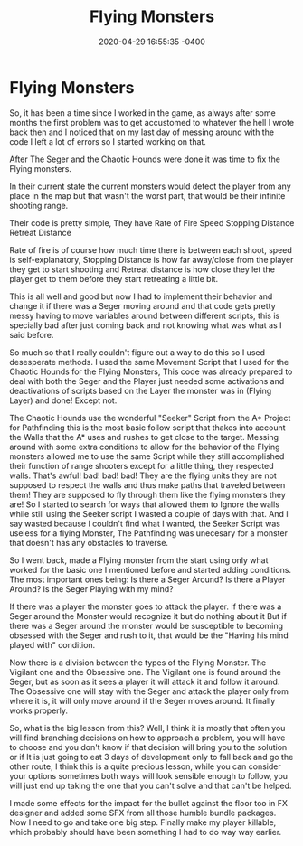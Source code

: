 ﻿---
layout: post
title:  "Flying Monsters"
date:   2020-04-29 16:55:35 -0400
categories: [gamedev, danmakui]
---
# Flying Monsters

So, it has been a time since I worked in the game, as always after some months the first problem was to get accustomed to whatever the hell I wrote back then and I noticed that on my last day of messing around with the code I left a lot of errors so I started working on that.

After The Seger and the Chaotic Hounds were done it was time to fix the Flying monsters.

In their current state the current monsters would detect the player from any place in the map but that wasn't the worst part, that would be their infinite shooting range.

Their code is pretty simple, They have 
Rate of Fire
Speed
Stopping Distance
Retreat Distance

Rate of fire is of course how much time there is between each shoot, speed is self-explanatory, Stopping Distance is how far away/close from the player they get to start shooting and Retreat distance is how close they let the player get to them before they start retreating a little bit.

This is all well and good but now I had to implement their behavior and change it if there was a Seger moving around and that code gets pretty messy having to move variables around between different scripts, this is specially bad after just coming back and not knowing what was what as I said before.

So much so that I really couldn't figure out a way to do this so I used desesperate methods.
I used the same Movement Script that I used for the Chaotic Hounds for the Flying Monsters, This code was already prepared to deal with both the Seger and the Player just needed some activations and deactivations of scripts based on the Layer the monster was in (Flying Layer) and done!
Except not.

The Chaotic Hounds use the wonderful "Seeker" Script from the A* Project for Pathfinding this is the most basic follow script that thakes into account the Walls that  the A* uses and rushes to get close to the target.
Messing around with some extra conditions to allow for the behavior of the Flying monsters allowed me to use the same Script while they still accomplished their function of range shooters except for a little thing, they respected walls.
That's awful! bad! bad! bad! They are the flying units they are not supposed to respect the walls and thus make paths that traveled between them! They are supposed to fly through them like the flying monsters they are!
So I started to search for ways that allowed them to Ignore the walls while still using the Seeker script I wasted a couple of days with that. And I say wasted because I couldn't find what I wanted, the Seeker Script was useless for a flying Monster, The Pathfinding was unecesary for a monster that doesn't has any obstacles to traverse.

So I went back, made a Flying monster from the start using only what worked for the basic one I mentioned before and started adding conditions.
The most important ones being: 
Is there a Seger Around?
Is there a Player Around?
Is the Seger Playing with my mind?

If there was a player the monster goes to attack the player.
If there was a Seger around the Monster would recognize it but do nothing about it But if there was a Seger around the monster would be susceptible to becoming obsessed with the Seger and rush to it, that would be the "Having his mind played with" condition.

Now there is a division between the types of the Flying Monster.
The Vigilant one and the Obsessive one.
The Vigilant one is found around the Seger, but as soon as it sees a player it will attack it and follow it around.
The Obsessive one will stay with the Seger and attack the player only from where it is, it will only move around if the Seger moves around.
It finally works properly.

So, what is the big lesson from this? Well, I think it is mostly that often you will find branching decisions on how to approach a problem, you will have to choose and you don't know if that decision will bring you to the solution or if It is just going to eat 3 days of development only to fall back and go the other route, I think this is a quite precious lesson, while you can consider your options sometimes both ways will look sensible enough to follow, you will just end up taking the one that you can't solve and that can't be helped.

I made some effects for the impact for the bullet against the floor too in FX designer and added some SFX from all those humble bundle packages.
Now I need to go and take one big step. 
Finally make my player killable, which probably should have been something I had to do way way earlier.
 

